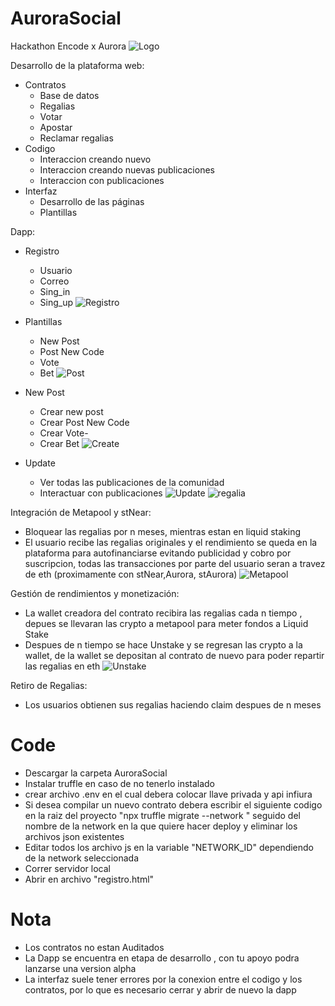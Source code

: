 # AuroraSocial
Hackathon Encode x Aurora
![Logo](https://raw.githubusercontent.com/Tona23/AuroraSocial/main/AuroraSocial.png)

Desarrollo de la plataforma web:
   - Contratos
      - Base de datos
      - Regalias
      - Votar
      - Apostar
      - Reclamar regalias
   - Codigo
      - Interaccion creando nuevo
      - Interaccion creando nuevas publicaciones
      - Interaccion con publicaciones
   - Interfaz
      - Desarrollo de las páginas
      - Plantillas 

Dapp:
   - Registro
      - Usuario
      - Correo
      - Sing_in
      - Sing_up
![Registro](https://raw.githubusercontent.com/Tona23/AuroraSocial/main/Registro.png)

   - Plantillas
      - New Post
      - Post New Code
      - Vote
      - Bet
![Post](https://raw.githubusercontent.com/Tona23/AuroraSocial/main/Post.png)

   - New Post
      - Crear new post
      - Crear Post New Code
      - Crear Vote-
      - Crear Bet
        ![Create](https://raw.githubusercontent.com/Tona23/AuroraSocial/main/create.png)

   - Update
      - Ver todas las publicaciones de la comunidad
      - Interactuar con publicaciones
![Update](https://raw.githubusercontent.com/Tona23/AuroraSocial/main/publi.png)
![regalia](https://raw.githubusercontent.com/Tona23/AuroraSocial/main/Regalia.png)


Integración de Metapool y stNear:
   - Bloquear las regalias por n meses, mientras estan en liquid staking  
   - El usuario recibe las regalias originales y el rendimiento se queda en la plataforma para autofinanciarse evitando publicidad y cobro por suscripcion, todas las transacciones por parte del usuario seran a travez de eth (proximamente con stNear,Aurora, stAurora)
![Metapool](https://raw.githubusercontent.com/Tona23/AuroraSocial/main/Metapool.png)

Gestión de rendimientos y monetización:
   - La wallet creadora del contrato recibira las regalias cada n tiempo , depues se llevaran las crypto a metapool para meter fondos a Liquid Stake  
   - Despues de n tiempo se hace Unstake y se regresan las crypto a la wallet, de la wallet se depositan al contrato de nuevo para poder repartir las regalias en eth
![Unstake](https://raw.githubusercontent.com/Tona23/AuroraSocial/main/Unstake.png)

Retiro de Regalias:
   - Los usuarios obtienen sus regalias haciendo claim despues de n meses

# Code
- Descargar la carpeta AuroraSocial
- Instalar truffle en caso de no tenerlo instalado 
- crear archivo .env en el cual debera colocar llave privada y api infiura
- Si desea compilar un nuevo contrato debera escribir el siguiente codigo en la raiz del proyecto
   "npx truffle migrate --network " seguido del nombre de la network en la que quiere hacer deploy y eliminar los archivos json existentes
- Editar todos los archivo js en la variable "NETWORK_ID" dependiendo de la network seleccionada
- Correr servidor local
- Abrir en archivo "registro.html"

# Nota
- Los contratos no estan Auditados
- La Dapp se encuentra en etapa de desarrollo , con tu apoyo podra lanzarse una version alpha
- La interfaz suele tener errores por la conexion entre el codigo y los contratos, por lo que es necesario cerrar y abrir de nuevo la dapp
